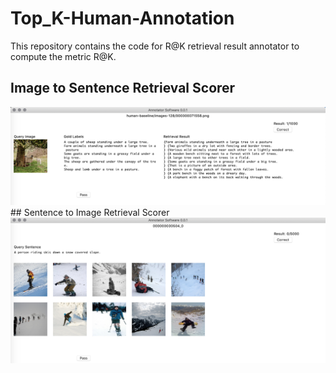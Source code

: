 # Top_K-Human-Annotation
This repository contains the code for R@K retrieval result annotator to compute the metric R@K.
## Image to Sentence Retrieval Scorer
<img src="software/i2s.png"/>
## Sentence to Image Retrieval Scorer
<img src="software/s2i.png"/>
